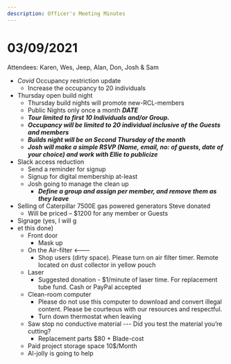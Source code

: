 ```yaml
---
description: Officer's Meeting Minutes
---
```


# 03/09/2021

Attendees: Karen, Wes, Jeep, Alan,  Don, Josh & Sam

* _Covid_ Occupancy restriction update
  * Increase the occupancy to 20 individuals
* Thursday open build night
  * Thursday build nights will promote new-RCL-members
  *  Public Nights only once a month _**DATE**_
    * _**Tour limited to first 10 Individuals and/or Group.**_
    * _**Occupancy will be limited to 20 individual inclusive of the Guests and members**_
    * _**Builds night will be on Second Thursday of the month**_
    * _**Josh will make a simple RSVP \(Name, email, no: of guests, date of your choice\) and work with Ellie to publicize**_
* Slack access reduction
  * Send a reminder for signup
  * Signup for digital membership at-least
  * Josh going to manage the clean up
    * _**Define a group and assign per member, and remove them as they leave**_
* Selling of Caterpillar 7500E gas powered generators Steve donated
  * Will be priced – $1200 for any member or Guests
* Signage \(yes, I will g
* et this done\)
  * Front door
    * Mask up
  * On the Air-filter &lt;---
    * Shop users \(dirty space\). Please turn on air filter timer. Remote located on dust collector in yellow pouch
  * Laser
    * Suggested donation - $1/minute of laser time. For replacement tube fund. Cash or PayPal accepted
  * Clean-room computer
    * Please do not use this computer to download and convert illegal content. Please be courteous with our resources and respectful.
    * Turn down thermostat when leaving
  * Saw stop no conductive material --- Did you test the material you’re cutting?
    * Replacement parts $80 + Blade-cost
  * Paid project storage space 10$/Month
  * Al-jolly is going to help

